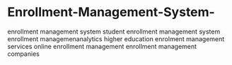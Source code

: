 # Enrollment-Management-System-
enrollment management system student enrollment management system enrollment managemenanalytics higher education enrolment management services  online enrollment management enrollment management companies
